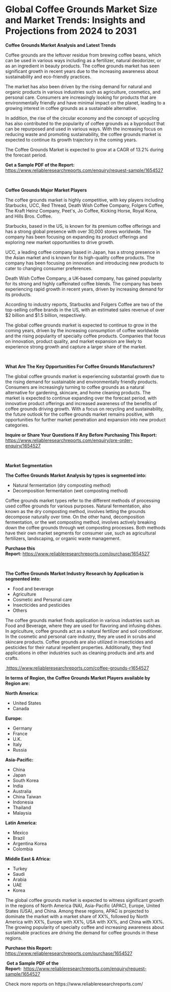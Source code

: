 <p><h1>Global Coffee Grounds Market Size and Market Trends: Insights and Projections from 2024 to 2031</h1></p><p><strong>Coffee Grounds Market Analysis and Latest Trends</strong></p>
<p><p>Coffee grounds are the leftover residue from brewing coffee beans, which can be used in various ways including as a fertilizer, natural deodorizer, or as an ingredient in beauty products. The coffee grounds market has seen significant growth in recent years due to the increasing awareness about sustainability and eco-friendly practices. </p><p>The market has also been driven by the rising demand for natural and organic products in various industries such as agriculture, cosmetics, and personal care. Consumers are increasingly looking for products that are environmentally friendly and have minimal impact on the planet, leading to a growing interest in coffee grounds as a sustainable alternative. </p><p>In addition, the rise of the circular economy and the concept of upcycling has also contributed to the popularity of coffee grounds as a byproduct that can be repurposed and used in various ways. With the increasing focus on reducing waste and promoting sustainability, the coffee grounds market is expected to continue its growth trajectory in the coming years.</p><p>The Coffee Grounds Market is expected to grow at a CAGR of 13.2% during the forecast period.</p></p>
<p><strong>Get a Sample PDF of the Report:&nbsp;</strong> <a href="https://www.reliableresearchreports.com/enquiry/request-sample/1654527">https://www.reliableresearchreports.com/enquiry/request-sample/1654527</a></p>
<p>&nbsp;</p>
<p><strong>Coffee Grounds Major Market Players</strong></p>
<p><p>The coffee grounds market is highly competitive, with key players including Starbucks, UCC, Red Thread, Death Wish Coffee Company, Folgers Coffee, The Kraft Heinz Company, Peet's, Jo Coffee, Kicking Horse, Royal Kona, and Hills Bros. Coffee. </p><p>Starbucks, based in the US, is known for its premium coffee offerings and has a strong global presence with over 30,000 stores worldwide. The company has been focusing on expanding its product offerings and exploring new market opportunities to drive growth.</p><p>UCC, a leading coffee company based in Japan, has a strong presence in the Asian market and is known for its high-quality coffee products. The company has been focusing on innovation and introducing new products to cater to changing consumer preferences.</p><p>Death Wish Coffee Company, a UK-based company, has gained popularity for its strong and highly caffeinated coffee blends. The company has been experiencing rapid growth in recent years, driven by increasing demand for its products.</p><p>According to industry reports, Starbucks and Folgers Coffee are two of the top-selling coffee brands in the US, with an estimated sales revenue of over $2 billion and $1.5 billion, respectively.</p><p>The global coffee grounds market is expected to continue to grow in the coming years, driven by the increasing consumption of coffee worldwide and the rising popularity of specialty coffee products. Companies that focus on innovation, product quality, and market expansion are likely to experience strong growth and capture a larger share of the market.</p></p>
<p>&nbsp;</p>
<p><strong>What Are The Key Opportunities For Coffee Grounds Manufacturers?</strong></p>
<p><p>The global coffee grounds market is experiencing substantial growth due to the rising demand for sustainable and environmentally friendly products. Consumers are increasingly turning to coffee grounds as a natural alternative for gardening, skincare, and home cleaning products. The market is expected to continue expanding over the forecast period, with innovative product offerings and increased awareness of the benefits of coffee grounds driving growth. With a focus on recycling and sustainability, the future outlook for the coffee grounds market remains positive, with opportunities for further market penetration and expansion into new product categories.</p></p>
<p><strong>Inquire or Share Your Questions If Any Before Purchasing This Report:</strong> <a href="https://www.reliableresearchreports.com/enquiry/pre-order-enquiry/1654527">https://www.reliableresearchreports.com/enquiry/pre-order-enquiry/1654527</a></p>
<p>&nbsp;</p>
<p><strong>Market Segmentation</strong></p>
<p><strong>The Coffee Grounds Market Analysis by types is segmented into:</strong></p>
<p><ul><li>Natural fermentation (dry composting method)</li><li>Decomposition fermentation (wet composting method)</li></ul></p>
<p><p>Coffee grounds market types refer to the different methods of processing used coffee grounds for various purposes. Natural fermentation, also known as the dry composting method, involves letting the grounds decompose naturally over time. On the other hand, decomposition fermentation, or the wet composting method, involves actively breaking down the coffee grounds through wet composting processes. Both methods have their own market segments for consumer use, such as agricultural fertilizers, landscaping, or organic waste management.</p></p>
<p><strong>Purchase this Report:&nbsp;</strong><a href="https://www.reliableresearchreports.com/purchase/1654527">https://www.reliableresearchreports.com/purchase/1654527</a></p>
<p>&nbsp;</p>
<p><strong>The Coffee Grounds Market Industry Research by Application is segmented into:</strong></p>
<p><ul><li>Food and beverage</li><li>Agriculture</li><li>Cosmetic and Personal care</li><li>Insecticides and pesticides</li><li>Others</li></ul></p>
<p><p>The coffee grounds market finds application in various industries such as Food and Beverage, where they are used for flavoring and infusing dishes. In agriculture, coffee grounds act as a natural fertilizer and soil conditioner. In the cosmetic and personal care industry, they are used in scrubs and skincare products. Coffee grounds are also utilized in insecticides and pesticides for their natural repellent properties. Additionally, they find applications in other industries such as cleaning products and arts and crafts.</p></p>
<p><a href="https://www.reliableresearchreports.com/coffee-grounds-r1654527">&nbsp;https://www.reliableresearchreports.com/coffee-grounds-r1654527</a></p>
<p><strong>In terms of Region, the Coffee Grounds Market Players available by Region are:</strong></p>
<p>
    <p> <strong> North America: </strong>
        <ul>
            <li>United States</li>
            <li>Canada</li>
        </ul>
        </p> 
    <p> <strong> Europe: </strong>
        <ul>
            <li>Germany</li>
            <li>France</li>
            <li>U.K.</li>
            <li>Italy</li>
            <li>Russia</li>
        </ul>
        </p> 
    <p> <strong> Asia-Pacific: </strong>
        <ul>
            <li>China</li>
            <li>Japan</li>
            <li>South Korea</li>
            <li>India</li>
            <li>Australia</li>
            <li>China Taiwan</li>
            <li>Indonesia</li>
            <li>Thailand</li>
            <li>Malaysia</li>
        </ul>
        </p> 
    <p> <strong> Latin America: </strong>
        <ul>
            <li>Mexico</li>
            <li>Brazil</li>
            <li>Argentina Korea</li>
            <li>Colombia</li>
        </ul>
        </p> 
    <p> <strong> Middle East & Africa: </strong>
        <ul>
            <li>Turkey</li>
            <li>Saudi</li>
            <li>Arabia</li>
            <li>UAE</li>
            <li>Korea</li>
        </ul>
    </p>
    </p>
<p><p>The global coffee grounds market is expected to witness significant growth in the regions of North America (NA), Asia-Pacific (APAC), Europe, United States (USA), and China. Among these regions, APAC is projected to dominate the market with a market share of XX%, followed by North America with XX%, Europe with XX%, USA with XX%, and China with XX%. The growing popularity of specialty coffee and increasing awareness about sustainable practices are driving the demand for coffee grounds in these regions.</p></p>
<p><strong>Purchase this Report: </strong><a href="https://www.reliableresearchreports.com/purchase/1654527">https://www.reliableresearchreports.com/purchase/1654527</a></p>
<p>&nbsp;<strong>Get a Sample PDF of the Report:&nbsp;&nbsp;</strong><a href="https://www.reliableresearchreports.com/enquiry/request-sample/1654527">https://www.reliableresearchreports.com/enquiry/request-sample/1654527</a></p>
<p><strong></strong></p>
<p>Check more reports on https://www.reliableresearchreports.com/</p>